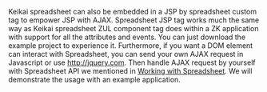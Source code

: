 Keikai spreadsheet can also be embedded in a JSP by spreadsheet custom tag
to empower JSP with AJAX. Spreadsheet JSP tag works much the same way as
Keikai spreadsheet ZUL component tag does within a ZK application with
support for all the attributes and events. You can just download the
example project to experience it. Furthermore, if you want a DOM element
can interact with Spreadsheet, you can send your own AJAX request in
Javascript or use <http://jquery.com>. Then handle AJAX request by
yourself with Spreadsheet API we mentioned in [ Working with
Spreadsheet](Working_with_Spreadsheet "wikilink").
We will demonstrate the usage with an example application.
